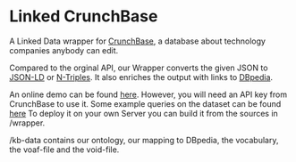 # Linked CrunchBase

A Linked Data wrapper for [CrunchBase](http://www.crunchbase.com/), a database about technology companies anybody can edit.

Compared to the orginal API, our Wrapper converts the given JSON to [JSON-LD](http://json-ld.org/) or [N-Triples](https://www.w3.org/2001/sw/RDFCore/ntriples/). It also enriches the output with links to [DBpedia](http://wiki.dbpedia.org/).

An online demo can be found [here](http://km.aifb.kit.edu/services/crunchbase/). However, you will need an API key from CrunchBase to use it. Some example queries on the dataset can be found [here](http://km.aifb.kit.edu/sites/crunchbase/)
To deploy it on your own Server you can build it from the sources in /wrapper.

/kb-data contains our ontology, our mapping to DBpedia, the vocabulary, the voaf-file and the void-file.

